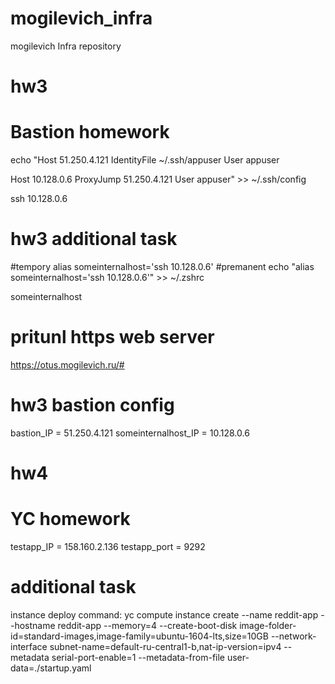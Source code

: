 # mogilevich_infra
mogilevich Infra repository

# hw3
# Bastion homework
echo "Host 51.250.4.121
 IdentityFile ~/.ssh/appuser
 User appuser

Host 10.128.0.6
 ProxyJump 51.250.4.121
 User appuser" >> ~/.ssh/config

ssh 10.128.0.6

# hw3 additional task
#tempory
alias someinternalhost='ssh 10.128.0.6'
#premanent
echo "alias someinternalhost='ssh 10.128.0.6'" >> ~/.zshrc

someinternalhost

# pritunl https web server
https://otus.mogilevich.ru/#

# hw3 bastion config
bastion_IP = 51.250.4.121
someinternalhost_IP = 10.128.0.6


# hw4
# YC homework
testapp_IP = 158.160.2.136
testapp_port = 9292

# additional task
instance deploy command:
 yc compute instance create --name reddit-app --hostname reddit-app --memory=4 --create-boot-disk image-folder-id=standard-images,image-family=ubuntu-1604-lts,size=10GB --network-interface subnet-name=default-ru-central1-b,nat-ip-version=ipv4 --metadata serial-port-enable=1 --metadata-from-file user-data=./startup.yaml
